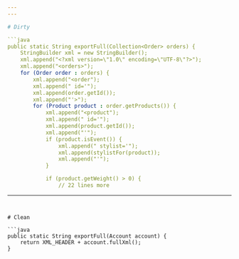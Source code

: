 ```yaml
---
---

# Dirty

```java
public static String exportFull(Collection<Order> orders) {
    StringBuilder xml = new StringBuilder();
    xml.append("<?xml version=\"1.0\" encoding=\"UTF-8\"?>");
    xml.append("<orders>");
    for (Order order : orders) {
        xml.append("<order");
        xml.append(" id='");
        xml.append(order.getId());
        xml.append("'>");
        for (Product product : order.getProducts()) {
            xml.append("<product");
            xml.append(" id='");
            xml.append(product.getId());
            xml.append("'");
            if (product.isEvent()) {
                xml.append(" stylist='");
                xml.append(stylistFor(product));
                xml.append("'");
            }

            if (product.getWeight() > 0) {
                // 22 lines more
```

---
```


# Clean

```java
public static String exportFull(Account account) {
    return XML_HEADER + account.fullXml();
}
```
